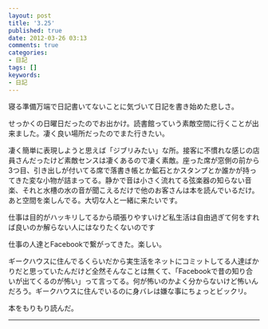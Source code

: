 ```yaml
---
layout: post
title: '3.25'
published: true
date: 2012-03-26 03:13
comments: true
categories:
- 日記
tags: []
keywords:
- 日記
---
```

寝る準備万端で日記書いてないことに気づいて日記を書き始めた悲しさ。

せっかくの日曜日だったのでお出かけ。読書館っていう素敵空間に行くことが出来ました。凄く良い場所だったのでまた行きたい。

凄く簡単に表現しようと思えば「ジブリみたい」な所。接客に不慣れな感じの店員さんだったけど素敵センスは凄くあるので凄く素敵。座った席が窓側の前から3つ目、引き出しが付いてる席で落書き帳とか鉱石とかスタンプとか誰かが持ってきた変な小物が詰まってる。静かで音は小さく流れてる弦楽器の知らない音楽、それと水槽の水の音が聞こえるだけで他のお客さんは本を読んでいるだけ。あと空間を楽しんでる。大切な人と一緒に来たいです。

仕事は目的がハッキリしてるから頑張りやすいけど私生活は自由過ぎて何をすれば良いのか解らない人にはなりたくないのです

仕事の人達とFacebookで繋がってきた。楽しい。

ギークハウスに住んでるくらいだから実生活をネットにコミットしてる人達ばかりだと思っていたんだけど全然そんなことは無くて、「Facebookで昔の知り合いが出てくるのが怖い」って言ってる。何が怖いのかよく分からないけど怖いんだろう。ギークハウスに住んでいるのに身バレは嫌な事にちょっとビックリ。

本をもりもり読んだ。

---

